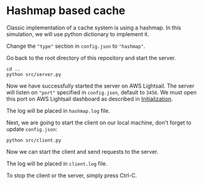 # Hashmap based cache

Classic implementation of a cache system is using a hashmap. In this simulation, we will use python dictionary to implement it.

Change the `"type"` section in `config.json` to `"hashmap"`.

Go back to the root directory of this repository and start the server.

```shell
cd ..
python src/server.py
```

Now we have successfully started the server on AWS Lightsail. The server will listen on `"port"` specified in `config.json`, default to `3456`. We must open this port on AWS Lightsail dashboard as described in [Initialization](./Initialization.md).

The log will be placed in `hashmap.log` file.

Next, we are going to start the client on our local machine, don't forget to update `config.json`:

```shell
python src/client.py
```

Now we can start the client and send requests to the server.

The log will be placed in `client.log` file.

To stop the client or the server, simply press Ctrl-C.
